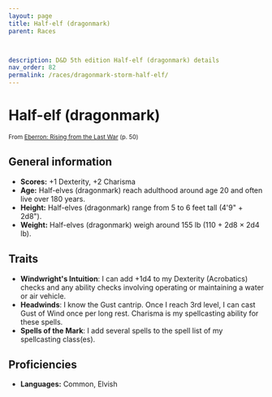 ```yaml
---
layout: page
title: Half-elf (dragonmark)
parent: Races



description: D&D 5th edition Half-elf (dragonmark) details
nav_order: 82
permalink: /races/dragonmark-storm-half-elf/
---
```


# Half-elf (dragonmark)

<small>From <a target="_blank" href="https://dnd.wizards.com/products/tabletop-games/rpg-products/eberron">Eberron: Rising from the Last War</a> (p. 50)</small>


## General information

- **Scores:** +1 Dexterity, +2 Charisma
- **Age:** Half-elves (dragonmark) reach adulthood around age 20 and often live over 180 years.
- **Height:** Half-elves (dragonmark) range from 5 to 6 feet tall (4'9" + 2d8").
- **Weight:** Half-elves (dragonmark) weigh around 155 lb (110 + 2d8 × 2d4 lb).

## Traits

- **Windwright's Intuition**: I can add +1d4 to my Dexterity (Acrobatics) checks and any ability checks involving operating or maintaining a water or air vehicle.
- **Headwinds**: I know the Gust cantrip. Once I reach 3rd level, I can cast Gust of Wind once per long rest. Charisma is my spellcasting ability for these spells.
- **Spells of the Mark**: I add several spells to the spell list of my spellcasting class(es).

## Proficiencies

- **Languages:** Common, Elvish